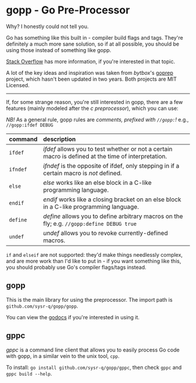 gopp - Go Pre-Processor
=======================

Why? I honestly could not tell you.

Go has something like this built in - compiler build flags and tags. They're
definitely a much more sane solution, so if at all possible, you should be
using those instead of something like gopp.

[Stack Overflow](http://stackoverflow.com/a/13889804) has more information, if
you're interested in that topic.

A lot of the key ideas and inspiration was taken from _bytbox_'s [goprep](https://github.com/bytbox/goprep)
project, which hasn't been updated in two years. Both projects are MIT Licensed.

-----

If, for some strange reason, you're still interested in gopp, there are a few
features (mainly modeled after the _c preprocessor_), which you can use:

_NB!_ As a general rule, gopp rules are _comments, prefixed with `//gopp:`!_
e.g., `//gopp:ifdef DEBUG`

| command   | description
|:----------|:-----------
| `ifdef`   | _ifdef_ allows you to test whether or not a certain macro is defined at the time of interpretation.
| `ifndef`  | _ifndef_ is the opposite of ifdef, only stepping in if a certain macro is _not_ defined.
| `else`    | _else_ works like an else block in a C-like programming language.
| `endif`   | _endif_ works like a closing bracket on an else block in a C-like programming language.
| `define`  | _define_ allows you to define arbitrary macros on the fly; e.g. `//gopp:define DEBUG true`
| `undef`   | _undef_ allows you to revoke currently-defined macros.

`if` and `elseif` are not supported: they'd make things needlessly complex, and
are more work than I'd like to put in - if you want something like this, you
should probably use Go's compiler flags/tags instead.

gopp
----

This is the main library for using the preprocessor. The import path is `github.com/sysr-q/gopp/gopp`.

You can view the [godocs](http://godoc.org/github.com/sysr-q/gopp/gopp) if
you're interested in using it.

gppc
----

_gppc_ is a command line client that allows you to easily process Go code with
gopp, in a similar vein to the unix tool, `cpp`.

To install: `go install github.com/sysr-q/gopp/gppc`, then check `gppc` and
`gppc build --help`.
